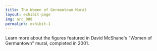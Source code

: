 ```yaml
---
title: The Women of Germantown Mural
layout: exhibit-page
img: arc_008
permalink: exhibit-1
---
```


Learn more about the figures featured in David McShane's "Women of Germantown" mural, completed in 2001.